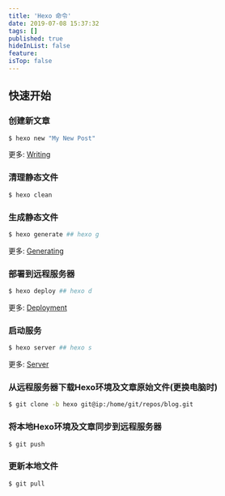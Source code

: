 ```yaml
---
title: 'Hexo 命令'
date: 2019-07-08 15:37:32
tags: []
published: true
hideInList: false
feature: 
isTop: false
---
```

## 快速开始

### 创建新文章

``` bash
$ hexo new "My New Post"
```

更多: [Writing](https://hexo.io/docs/writing.html)

### 清理静态文件

```bash
$ hexo clean
```



### 生成静态文件

``` bash
$ hexo generate ## hexo g
```

更多: [Generating](https://hexo.io/docs/generating.html)

### 部署到远程服务器

``` bash
$ hexo deploy ## hexo d
```

更多: [Deployment](https://hexo.io/docs/deployment.html)

### 启动服务

```bash
$ hexo server ## hexo s
```

更多: [Server](https://hexo.io/docs/server.html)

### 从远程服务器下载Hexo环境及文章原始文件(更换电脑时)

```bash
$ git clone -b hexo git@ip:/home/git/repos/blog.git
```

### 将本地Hexo环境及文章同步到远程服务器

```bash
$ git push
```

### 更新本地文件

```bash
$ git pull
```

